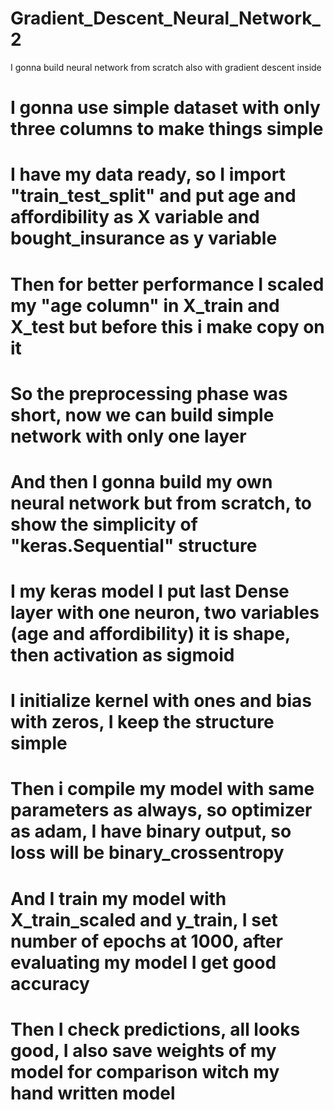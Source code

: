 # Gradient_Descent_Neural_Network_2
I gonna build neural network from scratch also with gradient descent inside 
# I gonna use simple dataset with only three columns to make things simple
# I have my data ready, so I import "train_test_split" and put age and affordibility as X variable and bought_insurance as y variable
# Then for better performance I scaled my "age column" in X_train and X_test but before this i make copy on it 
# So the preprocessing phase was short, now we can build simple network with only one layer
# And then I gonna build my own neural network but from scratch, to show the simplicity of "keras.Sequential" structure
# I my keras model I put last Dense layer with one neuron, two variables (age and affordibility) it is shape, then activation as sigmoid
# I initialize kernel with ones and bias with zeros, I keep the structure simple 
# Then i compile my model with same parameters as always, so optimizer as adam, I have binary output, so loss will be binary_crossentropy
# And I train my model with X_train_scaled and y_train, I set number of epochs at 1000, after evaluating my model I get good accuracy
# Then I check predictions, all looks good, I also save weights of my model for comparison witch my hand written model 
